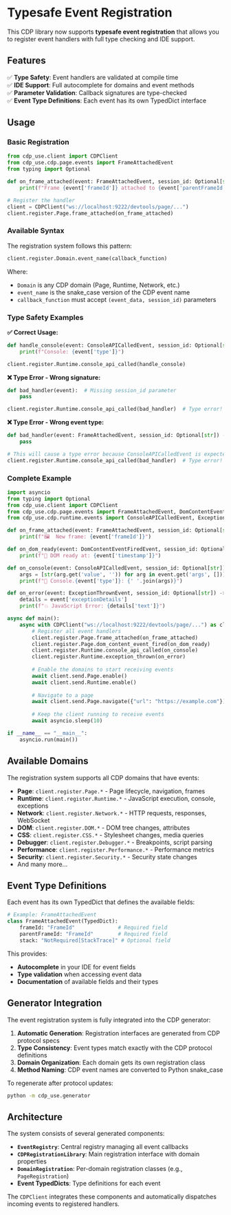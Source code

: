 # Typesafe Event Registration

This CDP library now supports **typesafe event registration** that allows you to register event handlers with full type checking and IDE support.

## Features

✅ **Type Safety**: Event handlers are validated at compile time  
✅ **IDE Support**: Full autocomplete for domains and event methods  
✅ **Parameter Validation**: Callback signatures are type-checked  
✅ **Event Type Definitions**: Each event has its own TypedDict interface  

## Usage

### Basic Registration

```python
from cdp_use.client import CDPClient
from cdp_use.cdp.page.events import FrameAttachedEvent
from typing import Optional

def on_frame_attached(event: FrameAttachedEvent, session_id: Optional[str]) -> None:
    print(f"Frame {event['frameId']} attached to {event['parentFrameId']}")

# Register the handler
client = CDPClient("ws://localhost:9222/devtools/page/...")
client.register.Page.frame_attached(on_frame_attached)
```

### Available Syntax

The registration system follows this pattern:

```python
client.register.Domain.event_name(callback_function)
```

Where:
- `Domain` is any CDP domain (Page, Runtime, Network, etc.)
- `event_name` is the snake_case version of the CDP event name
- `callback_function` must accept `(event_data, session_id)` parameters

### Type Safety Examples

**✅ Correct Usage:**
```python
def handle_console(event: ConsoleAPICalledEvent, session_id: Optional[str]) -> None:
    print(f"Console: {event['type']}")

client.register.Runtime.console_api_called(handle_console)
```

**❌ Type Error - Wrong signature:**
```python
def bad_handler(event):  # Missing session_id parameter
    pass

client.register.Runtime.console_api_called(bad_handler)  # Type error!
```

**❌ Type Error - Wrong event type:**
```python
def bad_handler(event: FrameAttachedEvent, session_id: Optional[str]) -> None:
    pass

# This will cause a type error because ConsoleAPICalledEvent is expected
client.register.Runtime.console_api_called(bad_handler)  # Type error!
```

### Complete Example

```python
import asyncio
from typing import Optional
from cdp_use.client import CDPClient
from cdp_use.cdp.page.events import FrameAttachedEvent, DomContentEventFiredEvent
from cdp_use.cdp.runtime.events import ConsoleAPICalledEvent, ExceptionThrownEvent

def on_frame_attached(event: FrameAttachedEvent, session_id: Optional[str]) -> None:
    print(f"🖼️  New frame: {event['frameId']}")

def on_dom_ready(event: DomContentEventFiredEvent, session_id: Optional[str]) -> None:
    print(f"📄 DOM ready at: {event['timestamp']}")

def on_console(event: ConsoleAPICalledEvent, session_id: Optional[str]) -> None:
    args = [str(arg.get('value', '')) for arg in event.get('args', [])]
    print(f"🚨 Console.{event['type']}: {' '.join(args)}")

def on_error(event: ExceptionThrownEvent, session_id: Optional[str]) -> None:
    details = event['exceptionDetails']
    print(f"💥 JavaScript Error: {details['text']}")

async def main():
    async with CDPClient("ws://localhost:9222/devtools/page/...") as client:
        # Register all event handlers
        client.register.Page.frame_attached(on_frame_attached)
        client.register.Page.dom_content_event_fired(on_dom_ready)
        client.register.Runtime.console_api_called(on_console)
        client.register.Runtime.exception_thrown(on_error)
        
        # Enable the domains to start receiving events
        await client.send.Page.enable()
        await client.send.Runtime.enable()
        
        # Navigate to a page
        await client.send.Page.navigate({"url": "https://example.com"})
        
        # Keep the client running to receive events
        await asyncio.sleep(10)

if __name__ == "__main__":
    asyncio.run(main())
```

## Available Domains

The registration system supports all CDP domains that have events:

- **Page**: `client.register.Page.*` - Page lifecycle, navigation, frames
- **Runtime**: `client.register.Runtime.*` - JavaScript execution, console, exceptions  
- **Network**: `client.register.Network.*` - HTTP requests, responses, WebSocket
- **DOM**: `client.register.DOM.*` - DOM tree changes, attributes
- **CSS**: `client.register.CSS.*` - Stylesheet changes, media queries
- **Debugger**: `client.register.Debugger.*` - Breakpoints, script parsing
- **Performance**: `client.register.Performance.*` - Performance metrics
- **Security**: `client.register.Security.*` - Security state changes
- And many more...

## Event Type Definitions

Each event has its own TypedDict that defines the available fields:

```python
# Example: FrameAttachedEvent
class FrameAttachedEvent(TypedDict):
    frameId: "FrameId"              # Required field
    parentFrameId: "FrameId"        # Required field  
    stack: "NotRequired[StackTrace]" # Optional field
```

This provides:
- **Autocomplete** in your IDE for event fields
- **Type validation** when accessing event data
- **Documentation** of available fields and their types

## Generator Integration

The event registration system is fully integrated into the CDP generator:

1. **Automatic Generation**: Registration interfaces are generated from CDP protocol specs
2. **Type Consistency**: Event types match exactly with the CDP protocol definitions
3. **Domain Organization**: Each domain gets its own registration class
4. **Method Naming**: CDP event names are converted to Python snake_case

To regenerate after protocol updates:

```bash
python -m cdp_use.generator
```

## Architecture

The system consists of several generated components:

- **`EventRegistry`**: Central registry managing all event callbacks
- **`CDPRegistrationLibrary`**: Main registration interface with domain properties
- **`DomainRegistration`**: Per-domain registration classes (e.g., `PageRegistration`)
- **Event TypedDicts**: Type definitions for each event

The `CDPClient` integrates these components and automatically dispatches incoming events to registered handlers.